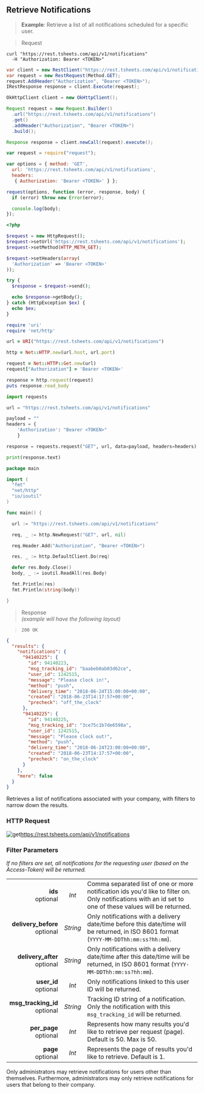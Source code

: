 ## Retrieve Notifications

 > **Example**: Retrieve a list of all notifications scheduled for a specific user.

 > Request

```shell
curl "https://rest.tsheets.com/api/v1/notifications"
  -H "Authorization: Bearer <TOKEN>"
```

```csharp
var client = new RestClient("https://rest.tsheets.com/api/v1/notifications");
var request = new RestRequest(Method.GET);
request.AddHeader("Authorization", "Bearer <TOKEN>");
IRestResponse response = client.Execute(request);
```

```java
OkHttpClient client = new OkHttpClient();

Request request = new Request.Builder()
  .url("https://rest.tsheets.com/api/v1/notifications")
  .get()
  .addHeader("Authorization", "Bearer <TOKEN>")
  .build();

Response response = client.newCall(request).execute();
```

```javascript
var request = require("request");

var options = { method: 'GET',
  url: 'https://rest.tsheets.com/api/v1/notifications',
  headers: 
   { Authorization: 'Bearer <TOKEN>' } };

request(options, function (error, response, body) {
  if (error) throw new Error(error);

  console.log(body);
});
```

```php
<?php

$request = new HttpRequest();
$request->setUrl('https://rest.tsheets.com/api/v1/notifications');
$request->setMethod(HTTP_METH_GET);

$request->setHeaders(array(
  'Authorization' => 'Bearer <TOKEN>'
));

try {
  $response = $request->send();

  echo $response->getBody();
} catch (HttpException $ex) {
  echo $ex;
}
```

```ruby
require 'uri'
require 'net/http'

url = URI("https://rest.tsheets.com/api/v1/notifications")

http = Net::HTTP.new(url.host, url.port)

request = Net::HTTP::Get.new(url)
request["Authorization"] = 'Bearer <TOKEN>'

response = http.request(request)
puts response.read_body
```

```python
import requests

url = "https://rest.tsheets.com/api/v1/notifications"

payload = ""
headers = {
    'Authorization': "Bearer <TOKEN>"
    }

response = requests.request("GET", url, data=payload, headers=headers)

print(response.text)
```

```go
package main

import (
  "fmt"
  "net/http"
  "io/ioutil"
)

func main() {

  url := "https://rest.tsheets.com/api/v1/notifications"

  req, _ := http.NewRequest("GET", url, nil)

  req.Header.Add("Authorization", "Bearer <TOKEN>")

  res, _ := http.DefaultClient.Do(req)

  defer res.Body.Close()
  body, _ := ioutil.ReadAll(res.Body)

  fmt.Println(res)
  fmt.Println(string(body))

}
```

> Response<br/><i>(example will have the following layout)</i>

> <code class="level200">200 OK</code>

```json
{
  "results": {
    "notifications": {
      "94140225": {
        "id": 94140223,
        "msg_tracking_id": "baabeb0ab03d62ce",
        "user_id": 1242515,
        "message": "Please clock in!",
        "method": "push",
        "delivery_time": "2018-06-24T15:00:00+00:00",
        "created": "2018-06-23T14:17:57+00:00",
        "precheck": "off_the_clock"
      },
      "94140225": {
        "id": 94140225,
        "msg_tracking_id": "3ce75c1b7de6598a",
        "user_id": 1242515,
        "message": "Please clock out!",
        "method": "push",
        "delivery_time": "2018-06-24T23:00:00+00:00",
        "created": "2018-06-23T14:17:57+00:00",
        "precheck": "on_the_clock"
      }
    },
    "more": false
  }
}
```

Retrieves a list of notifications associated with your company, with filters to narrow down the results.

### HTTP Request

<img src="../../images/get.png" alt="get"/><api>https://rest.tsheets.com/api/v1/notifications</api>

### Filter Parameters
_If no filters are set, all notifications for the requesting user (based on the Access-Token) will be returned._

|                |             |             |
| -------------: | :---------: | ----------- |
| **ids**<br/>optional | _Int_ | Comma separated list of one or more notification ids you'd like to filter on. Only notifications with an id set to one of these values will be returned. |
| **delivery_before**<br/>optional | _String_ | Only notifications with a delivery date/time before this date/time will be returned, in ISO 8601 format (`YYYY-MM-DDThh:mm:ss?hh:mm`). |
| **delivery_after**<br/>optional | _String_ | Only notifications with a delivery date/time after this date/time will be returned, in ISO 8601 format (`YYYY-MM-DDThh:mm:ss?hh:mm`). |
| **user_id**<br/>optional | _Int_ | Only notifications linked to this user ID will be returned. |
| **msg_tracking_id**<br/>optional | _String_ | Tracking ID string of a notification. Only the notification with this `msg_tracking_id` will be returned. |
| **per_page**<br/>optional | _Int_ | Represents how many results you'd like to retrieve per request (page). Default is 50. Max is 50. |
| **page**<br/>optional | _Int_ | Represents the page of results you'd like to retrieve. Default is 1. |

<aside class="notice">
Only administrators may retrieve notifications for users other than themselves. Furthermore, administrators may only retrieve notifications for users that belong to their company.
</aside>

